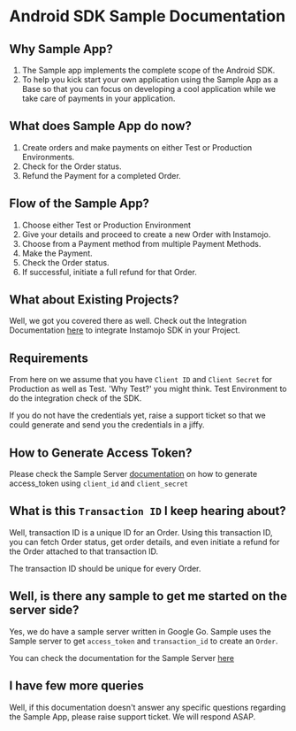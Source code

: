 # Android SDK Sample Documentation

## Why Sample App?
1. The Sample app implements the complete scope of the Android SDK. 
2. To help you kick start your own application using the Sample App as a Base so that you can focus 
on developing a cool application while we take care of payments in your application.

## What does Sample App do now?
1. Create orders and make payments on either Test or Production Environments.
2. Check for the Order status.
3. Refund the Payment for a completed Order.

## Flow of the Sample App?
1. Choose either Test or Production Environment
2. Give your details and proceed to create a new Order with Instamojo.
3. Choose from a Payment method from multiple Payment Methods.
4. Make the Payment.
5. Check the Order status.
6. If successful, initiate a full refund for that Order.

## What about Existing Projects?
Well, we got you covered there as well. Check out the Integration Documentation 
[here](https://docs.instamojo.com/page/android-sdk) to integrate Instamojo SDK in your Project.

## Requirements
From here on we assume that you have `Client ID` and `Client Secret` for Production as well as Test. 
'Why Test?' you might think. Test Environment to do the integration check of the SDK. 

If you do not have the credentials yet, raise a support ticket so that we could generate and 
send you the credentials in a jiffy.

## How to Generate Access Token?
Please check the Sample Server [documentation](sample-sdk-server/Readme.md#generating-access-token) on how to generate access_token using `client_id` and `client_secret`

## What is this `Transaction ID` I keep hearing about?
Well, transaction ID is a unique ID for an Order. Using this transaction ID, 
you can fetch Order status, get order details, and even initiate a refund for the Order attached to that transaction ID.

The transaction ID should be unique for every Order.

## Well, is there any sample to get me started on the server side?
Yes, we do have a sample server written in Google Go. Sample uses the Sample server to get `access_token` and `transaction_id`
to create an `Order`.

You can check the documentation for the Sample Server [here](https://github.com/Instamojo/sample-sdk-server/blob/master/Readme.md)

## I have few more queries
Well, if this documentation doesn't answer any specific questions regarding the Sample App, please raise support ticket. We will respond ASAP.
